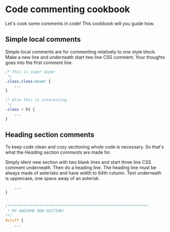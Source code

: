 # Code commenting cookbook

Let's cook some comments in code! This cookbook will you guide how.

## Simple local comments

Simple local comments are for commenting relatively to one style block.
Make a new line and underneath start two line CSS comment.
Your thoughts goes into the first comment line.

```css
/* This is super duper
 */
.class.class:hover {
    ...
}

/* Also this is interesting
 */
.class > h1 {
    ...
}
```

## Heading section comments

To keep code clean and cozy sectioning whole code is necessary.
So that's what the _Heading section comments_ are made for.

Simply ident new section with two blank lines and start three line CSS comment underneath.
Then do a heading line. The heading line must be always made of asterisks and have width to 64th column.
Text underneath is uppercase, one space away of an asterisk.

```css
    ...
}


/**************************************************************
 * MY AWESOME NEW SECTION!
**/
#stuff {
    ...
```
